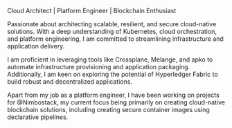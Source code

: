 Cloud Architect | Platform Engineer | Blockchain Enthusiast

Passionate about architecting scalable, resilient, and secure cloud-native solutions. With a deep understanding of Kubernetes, cloud orchestration, and platform engineering, I am committed to streamlining infrastructure and application delivery.

I am proficient in leveraging tools like Crossplane, Melange, and apko to automate infrastructure provisioning and application packaging. Additionally, I am keen on exploring the potential of Hyperledger Fabric to build robust and decentralized applications.

Apart from my job as a platform engineer, I have been working on projects for @Nimbostack, my current focus being primarily on creating cloud-native blockchain solutions, including creating secure container images using declarative pipelines.

